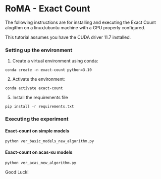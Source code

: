 
# RoMA - Exact Count

The following instructions are for installing and executing the Exact Count alogithm on a linux/ubuntu machine with a GPU properly configured.

This tutorial assumes you have the CUDA driver 11.7 installed.

### Setting up the environment

1. Create a virtual environment using conda:

`conda create -n exact-count python=3.10`

2. Activate the environment:

`conda activate exact-count`

5. Install the requirements file

`pip install -r requirements.txt`

### Executing the experiment

#### Exact-count on simple models
`python ver_basic_models_new_algorithm.py`

#### Exact-count on acas-xu models
`python ver_acas_new_algorithm.py`

Good Luck!

